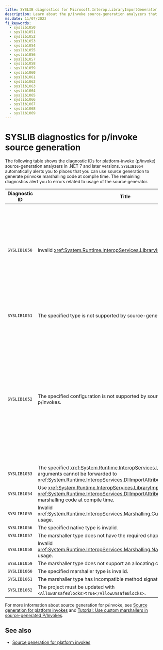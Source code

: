 ```yaml
---
title: SYSLIB diagnostics for Microsoft.Interop.LibraryImportGenerator
description: Learn about the p/invoke source-generation analyzers that generate compile-time suggestions SYSLIB1050, SYSLIB1051, SYSLIB1052, SYSLIB1053, SYSLIB1054, SYSLIB1055, SYSLIB1056, SYSLIB1057, SYSLIB1058, SYSLIB1059, SYSLIB1060, SYSLIB1061, and SYSLIB1062.
ms.date: 11/07/2022
f1_keywords:
  - syslib1050
  - syslib1051
  - syslib1052
  - syslib1053
  - syslib1054
  - syslib1055
  - syslib1056
  - syslib1057
  - syslib1058
  - syslib1059
  - syslib1060
  - syslib1061
  - syslib1062
  - syslib1063
  - syslib1064
  - syslib1065
  - syslib1066
  - syslib1067
  - syslib1068
  - syslib1069
---
```

# SYSLIB diagnostics for p/invoke source generation

The following table shows the diagnostic IDs for platform-invoke (p/invoke) source-generation analyzers in .NET 7 and later versions. `SYSLIB1054` automatically alerts you to places that you can use source generation to generate p/invoke marshalling code at compile time. The remaining diagnostics alert you to errors related to usage of the source generator.

| Diagnostic ID | Title | Descriptions |
| - | - | - |
| `SYSLIB1050` | Invalid <xref:System.Runtime.InteropServices.LibraryImportAttribute> usage. | - Method '{0}' should be 'static', 'partial', and non-generic when marked with 'LibraryImportAttribute'. P/Invoke source generation will ignore method '{0}'.<br/>- Method '{0}' is contained in a type '{1}' that is not marked 'partial'. P/Invoke source generation will ignore method '{0}'.<br/>- The configuration of 'StringMarshalling' and 'StringMarshallingCustomType' on method '{0}' is invalid. |
| `SYSLIB1051` | The specified type is not supported by source-generated p/invokes. | - The generated source will not handle marshalling of parameter '{1}'.<br/>- The generated source will not handle marshalling of the return value of method '{1}'. |
| `SYSLIB1052` | The specified configuration is not supported by source-generated p/invokes. | - The configuration is not supported by source-generated P/Invokes. If the specified configuration is required, use a regular `DllImport` instead.<br/>- The specified configuration for parameter '{1}' is not supported by source-generated P/Invokes.<br/>- The specified configuration for the return value of method '{1}' is not supported by source-generated P/Invokes.<br/>- The specified value for '{1}' is not supported by source-generated P/Invokes.<br/>- The specified marshalling configuration is not supported by source-generated P/Invokes. |
| `SYSLIB1053` | The specified <xref:System.Runtime.InteropServices.LibraryImportAttribute> arguments cannot be forwarded to <xref:System.Runtime.InteropServices.DllImportAttribute>. | '{0}' has no equivalent in 'DllImportAtttribute' and will not be forwarded. |
| `SYSLIB1054` | Use <xref:System.Runtime.InteropServices.LibraryImportAttribute> instead of <xref:System.Runtime.InteropServices.DllImportAttribute> to generate p/invoke marshalling code at compile time. | |
| `SYSLIB1055` | Invalid <xref:System.Runtime.InteropServices.Marshalling.CustomMarshallerAttribute> usage. | |
| `SYSLIB1056` | The specified native type is invalid. | |
| `SYSLIB1057` | The marshaller type does not have the required shape. | |
| `SYSLIB1058` | Invalid <xref:System.Runtime.InteropServices.Marshalling.NativeMarshallingAttribute> usage. | |
| `SYSLIB1059` | The marshaller type does not support an allocating constructor. | |
| `SYSLIB1060` | The specified marshaller type is invalid. | |
| `SYSLIB1061` | The marshaller type has incompatible method signatures. | |
| `SYSLIB1062` | The project must be updated with `<AllowUnsafeBlocks>true</AllowUnsafeBlocks>`. | |

For more information about source generation for p/invoke, see [Source generation for platform invokes](../../standard/native-interop/pinvoke-source-generation.md) and [Tutorial: Use custom marshallers in source-generated P/Invokes](../../standard/native-interop/tutorial-custom-marshaller.md).

## See also

- [Source generation for platform invokes](../../standard/native-interop/pinvoke-source-generation.md)
